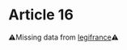 # Article 16

⚠️Missing data from [legifrance](https://www.legifrance.gouv.fr/codes/article_lc/LEGIARTI000006419319)⚠️